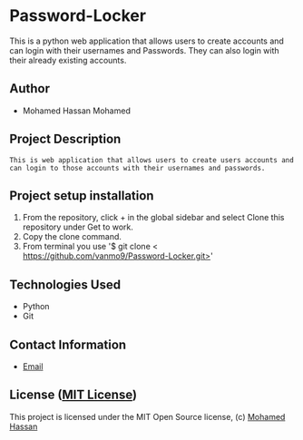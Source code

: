 # Password-Locker

This is a python web application that allows users to create accounts and can login with their usernames and Passwords. They can also login with their already existing accounts.

## Author

*   Mohamed Hassan Mohamed

## Project Description

    This is web application that allows users to create users accounts and can login to those accounts with their usernames and passwords.

## Project setup  installation

1.  From the repository, click + in the global sidebar and select Clone this repository under Get to work.
2.  Copy the clone command.
3.  From terminal you use
    '$ git clone < https://github.com/vanmo9/Password-Locker.git>'

## Technologies Used

* Python
* Git  


## Contact Information

*   [Email](vanmowha@gmail.com)


## License ([MIT License]( https://github.com/vanmo9/Password-Locker/blob/master/LICENSE ))
This project is licensed under the MIT Open Source license, (c) [Mohamed Hassan]( )
